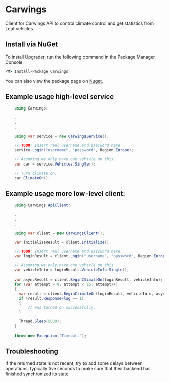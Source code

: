 # Carwings
Client for Carwings API to control climate control and get statistics from Leaf vehicles.

## Install via NuGet
To install Upgrader, run the following command in the Package Manager Console:

```cmd
PM> Install-Package Carwings
```

You can also view the package page on [Nuget](https://www.nuget.org/packages/Carwings/).

## Example usage high-level service

```c#
    using Carwings:
    
    .
    .
    .

    using var service = new CarwingsService();

    // TODO: Insert real username and password here.
    service.Login("username", "password", Region.Europe);
    
    // Assuming we only have one vehicle on this.
    var car = service.Vehicles.Single();

    // Turn climate on.
    car.ClimateOn();

```

## Example usage more low-level client:

```c#
    using Carwings.ApiClient:
    
    .
    .
    .

    using var client = new CarwingsClient();

    var initializeResult = client.Initialize();

    // TODO: Insert real username and password here.
    var loginResult = client.Login("username", "password", Region.Europe, initializeResult.Baseprm);
       
    // Assuming we only have one vehicle on this.
    var vehicleInfo = loginResult.VehicleInfo.Single();
    
    var asyncResult = client.BeginClimateOn(loginResult, vehicleInfo);
    for (var attempt = 0; attempt < 15; attempt++)
    {
      var result = client.BeginClimateOn(loginResult, vehicleInfo, asyncResult);
      if (result.ResponseFlag == 1)
      {
          // Was turned on successfully.
      }

      Thread.Sleep(5000);
    }
    
    throw new Exception("Timeout.");
```


## Troubleshooting
If the returned state is not recent, try to add some delays between operations, typically five seconds to make sure that their backend has finished synchronized its state.